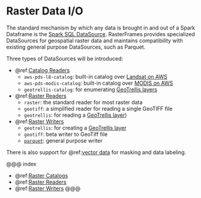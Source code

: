 # Raster Data I/O

The standard mechanism by which any data is brought in and out of a Spark Dataframe is the [Spark SQL DataSource][DS]. RasterFrames provides specialized DataSources for geospatial raster data and maintains compatibility with existing general purpose DataSources, such as Parquet.

Three types of DataSources will be introduced: 

* @ref:[Catalog Readers](raster-catalogs.md)
    - `aws-pds-l8-catalog`: built-in catalog over [Landsat on AWS][Landsat]
    - `aws-pds-modis-catalog`: built-in catalog over [MODIS on AWS][MODIS]
    - `geotrellis-catalog`: for enumerating [GeoTrellis layers][GTLayer]
* @ref:[Raster Readers](raster-read.md)
    - `raster`: the standard reader for most raster data
    - `geotiff`: a simplified reader for reading a single GeoTIFF file
    - `geotrellis`: for reading a [GeoTrellis layer][GTLayer])
* @ref:[Raster Writers](raster-write.md)
    - `geotrellis`: for creating a [GeoTrellis layer][GTLayer]
    - `geotiff`: beta writer to GeoTiff file
    - [`parquet`][Parquet]: general purpose writer 

There is also support for @ref:[vector data](vector-data.md) for masking and data labeling.

@@@ index
* @ref:[Raster Catalogs](raster-catalogs.md)
* @ref:[Raster Readers](raster-read.md)
* @ref:[Raster Writers](raster-write.md)
@@@


[DS]: https://spark.apache.org/docs/latest/sql-data-sources.html
[GTLayer]: https://geotrellis.readthedocs.io/en/latest/guide/tile-backends.html
[Parquet]: https://spark.apache.org/docs/latest/sql-data-sources-parquet.html
[MODIS]: https://docs.opendata.aws/modis-pds/readme.html
[Landsat]: https://docs.opendata.aws/landsat-pds/readme.html